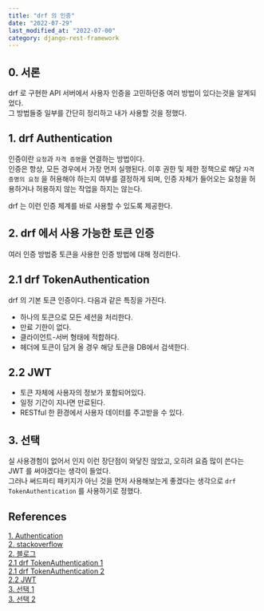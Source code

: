 ```yaml
---
title: "drf 의 인증"
date: "2022-07-29"
last_modified_at: "2022-07-00"
category: django-rest-framework
---
```


## 0. 서론
drf 로 구현한 API 서버에서 사용자 인증을 고민하던중 여러 방법이 있다는것을 알게되었다.  
그 방법들중 일부를 간단히 정리하고 내가 사용할 것을 정했다.

## 1. drf Authentication
인증이란 `요청`과 `자격 증명`을 연결하는 방법이다.  
인증은 항상, 모든 경우에서 가장 먼저 실행된다. 이후 권한 및 제한 정책으로 해당 `자격 증명의 요청` 을 허용해야 하는지 여부를 결정하게 되며, 인증 자체가 들어오는 요청을 허용하거나 허용하지 않는 작업을 하지는 않는다. 

drf 는 이런 인증 체계를 바로 사용할 수 있도록 제공한다.

## 2. drf 에서 사용 가능한 토큰 인증
여러 인증 방법중 토큰을 사용한 인증 방법에 대해 정리한다.

## 2.1 drf TokenAuthentication
drf 의 기본 토큰 인증이다. 다음과 같은 특징을 가진다.
- 하나의 토큰으로 모든 세션을 처리한다.
- 만료 기한이 없다.
- 클라이언트-서버 형태에 적합하다.
- 헤더에 토큰이 담겨 올 경우 해당 토큰을 DB에서 검색한다.

## 2.2 JWT
- 토큰 자체에 사용자의 정보가 포함되어있다.
- 일정 기간이 지나면 만료된다.
- RESTful 한 환경에서 사용자 데이터를 주고받을 수 있다.

## 3. 선택
실 사용경험이 없어서 인지 이런 장단점이 와닿진 않았고, 오히려 요즘 많이 쓴다는 JWT 를 써야겠다는 생각이 들었다.  
그러나 써드파티 패키지가 아닌 것을 먼저 사용해보는게 좋겠다는 생각으로 `drf TokenAuthentication` 를 사용하기로 정했다.

## References
[1. Authentication](https://www.django-rest-framework.org/api-guide/authentication/#authentication)  
[2. stackoverflow](https://stackoverflow.com/questions/31600497/django-drf-token-based-authentication-vs-json-web-token)  
[2. 블로그](https://medium.com/chanjongs-programming-diary/django-rest-framework-drf-%ED%99%98%EA%B2%BD%EC%97%90%EC%84%9C-jwt-%EA%B8%B0%EB%B0%98-authentication-%EC%84%B8%ED%8C%85%ED%95%98%EA%B8%B0-with-simplejwt-%EC%B4%88%EA%B8%B0-%ED%99%98%EA%B2%BD-%EC%84%B8%ED%8C%85-1-e54c3ed2420c)  
[2.1 drf TokenAuthentication 1](https://www.django-rest-framework.org/api-guide/authentication/#tokenauthentication)    
[2.1 drf TokenAuthentication 2](http://recordingbetter.com/drf/2017/08/02/Session-%EC%9D%B8%EC%A6%9D%EA%B3%BC-Token-%EC%9D%B8%EC%A6%9D)  
[2.2 JWT](https://pronist.dev/143)  
[3. 선택 1](https://yceffort.kr/2021/05/drawback-of-jwt)  
[3. 선택 2](https://velog.io/@wildmental/Django-%EC%A0%91%EC%86%8D-%EC%9D%B8%EC%A6%9D-Built-in-Token-VS-JWTJSON-Web-Token-%EB%B9%84%EA%B5%90-%EB%81%9D)